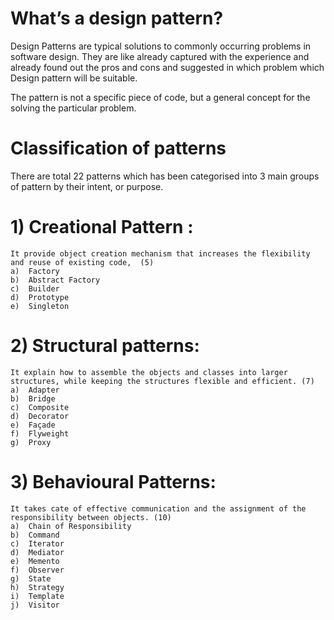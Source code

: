 # What’s a design pattern?
Design Patterns are typical solutions to commonly occurring problems in software design. 
They are like already captured with the experience and already found out the pros and cons and suggested in which problem which Design pattern will be suitable. 

The pattern is not a specific piece of code, but a general concept for the solving the particular problem.

# Classification of patterns
There are total 22 patterns which has been categorised into 3 main groups of pattern by their intent, or purpose.

# 1)	Creational Pattern : 
    It provide object creation mechanism that increases the flexibility and reuse of existing code,  (5)
    a)	Factory 
    b)	Abstract Factory
    c)	Builder
    d)	Prototype
    e)	Singleton

# 2)	Structural patterns: 
    It explain how to assemble the objects and classes into larger structures, while keeping the structures flexible and efficient. (7)
    a)	Adapter
    b)	Bridge
    c)	Composite
    d)	Decorator
    e)	Façade
    f)	Flyweight
    g)	Proxy
# 3)	Behavioural Patterns: 
    It takes cate of effective communication and the assignment of the responsibility between objects. (10)
    a)	Chain of Responsibility 
    b)	Command
    c)	Iterator
    d)	Mediator
    e)	Memento
    f)	Observer
    g)	State
    h)	Strategy
    i)	Template
    j)	Visitor


